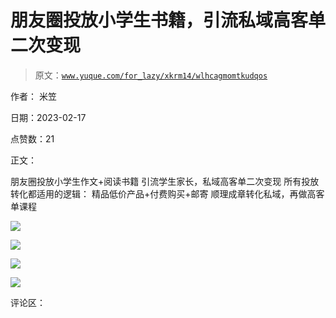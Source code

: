 # 朋友圈投放小学生书籍，引流私域高客单二次变现

> 原文：[`www.yuque.com/for_lazy/xkrm14/wlhcagmomtkudqos`](https://www.yuque.com/for_lazy/xkrm14/wlhcagmomtkudqos)

作者： 米笠

日期：2023-02-17

点赞数：21

正文：

朋友圈投放小学生作文+阅读书籍 引流学生家长，私域高客单二次变现 所有投放转化都适用的逻辑： 精品低价产品+付费购买+邮寄 顺理成章转化私域，再做高客单课程

![](img/7d2d11a03fcef340ebfa9a3f4c555eed.png)  

![](img/414540472b94a74e9aeba9aa15d75320.png)  

![](img/333800b360103f17042873f98fc72771.png)

![](img/221733733b33e4b4e6987a45c03557e7.png)  

评论区：

